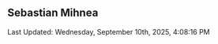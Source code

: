 <h2>Sebastian Mihnea</h2>

<!--RECENT_ACTIVITY:start-->
<!--RECENT_ACTIVITY:end-->
<!--RECENT_ACTIVITY:last_update-->
Last Updated: Wednesday, September 10th, 2025, 4:08:16 PM
<!--RECENT_ACTIVITY:last_update_end-->

<!---LOL-STATS-START-HERE--->
<!---LOL-STATS-END-HERE--->
